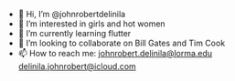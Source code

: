 - 👋 Hi, I’m @johnrobertdelinila
- 👀 I’m interested in girls and hot women
- 🌱 I’m currently learning flutter
- 💞️ I’m looking to collaborate on Bill Gates and Tim Cook
- 📫 How to reach me:
  johnrobert.delinila@lorma.edu
  delinila.johnrobert@icloud.com

<!---
johnrobertdelinila/johnrobertdelinila is a ✨ special ✨ repository because its `README.md` (this file) appears on your GitHub profile.
You can click the Preview link to take a look at your changes.
--->
